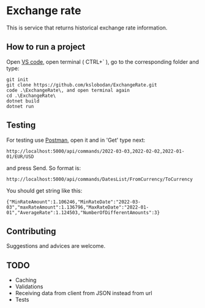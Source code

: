 # Exchange rate

This is service that returns historical exchange rate information.

## How to run a project

Open [VS code](https://code.visualstudio.com/download), open terminal ( CTRL+` ), go to the corresponding folder and type:

```
git init
git clone https://github.com/kslobodan/ExchangeRate.git
code .\ExchangeRate\, and open terminal again
cd .\ExchangeRate\
dotnet build
dotnet run  
```

## Testing

For testing use [Postman](https://www.postman.com/), open it and in 'Get' type next:

```
http://localhost:5000/api/commands/2022-03-03,2022-02-02,2022-01-01/EUR/USD
```

and press Send. So format is:

```
http://localhost:5000/api/commands/DatesList/FromCurrency/ToCurrency
```

You should get string like this:

```
{"MinRateAmount":1.106246,"MinRateDate":"2022-03-03","maxRateAmount":1.136796,"MaxRateDate":"2022-01-01","AverageRate":1.124503,"NumberOfDifferentAmounts":3}
```

## Contributing
Suggestions and advices are welcome.

## TODO
- Caching
- Validations
- Receiving data from client from JSON instead from url
- Tests
